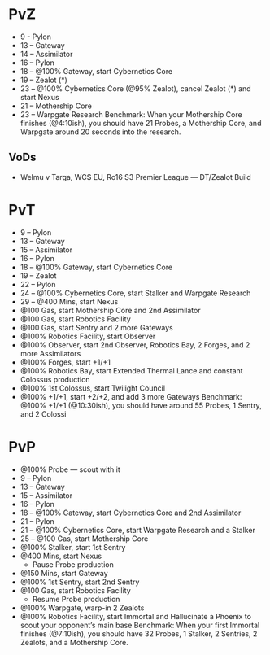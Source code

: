 PvZ
===
  + 9 - Pylon
  + 13 – Gateway
  + 14 – Assimilator
  + 16 – Pylon
  + 18 – @100% Gateway, start Cybernetics Core
  + 19 – Zealot (\*)
  + 23 – @100% Cybernetics Core (@95% Zealot), cancel Zealot (\*) and start Nexus
  + 21 – Mothership Core
  + 23 – Warpgate Research
  Benchmark: When your Mothership Core finishes (@4:10ish), you should have 21 Probes, a Mothership Core, and Warpgate around 20 seconds into the research.
  
  VoDs
  ----
  
  + Welmu v Targa, WCS EU, Ro16 S3 Premier League — DT/Zealot Build

PvT
===

  + 9 – Pylon
  + 13 – Gateway
  + 15 – Assimilator
  + 16 – Pylon
  + 18 – @100% Gateway, start Cybernetics Core
  + 19 – Zealot
  + 22 – Pylon
  + 24 – @100% Cybernetics Core, start Stalker and Warpgate Research
  + 29 – @400 Mins, start Nexus
  + @100 Gas, start Mothership Core and 2nd Assimilator
  + @100 Gas, start Robotics Facility
  + @100 Gas, start Sentry and 2 more Gateways
  + @100% Robotics Facility, start Observer
  + @100% Observer, start 2nd Observer, Robotics Bay, 2 Forges, and 2 more Assimilators
  + @100% Forges, start +1/+1
  + @100% Robotics Bay, start Extended Thermal Lance and constant Colossus production
  + @100% 1st Colossus, start Twilight Council
  + @100% +1/+1, start +2/+2, and add 3 more Gateways
  Benchmark: @100% +1/+1 (@10:30ish), you should have around 55 Probes, 1 Sentry, and 2 Colossi
 
PvP
===

  + @100% Probe — scout with it
  + 9 – Pylon
  + 13 – Gateway
  + 15 – Assimilator
  + 16 – Pylon
  + 18 – @100% Gateway, start Cybernetics Core and 2nd Assimilator
  + 21 – Pylon
  + 21 – @100% Cybernetics Core, start Warpgate Research and a Stalker
  + 25 – @100 Gas, start Mothership Core
  + @100% Stalker, start 1st Sentry
  + @400 Mins, start Nexus
    + Pause Probe production
  + @150 Mins, start Gateway
  + @100% 1st Sentry, start 2nd Sentry
  + @100 Gas, start Robotics Facility
    + Resume Probe production
  + @100% Warpgate, warp-in 2 Zealots
  + @100% Robotics Facility, start Immortal and Hallucinate a Phoenix to scout your opponent’s main base
  Benchmark: When your first Immortal finishes (@7:10ish), you should have 32 Probes, 1 Stalker, 2 Sentries, 2 Zealots, and a Mothership Core.
